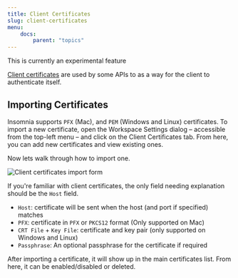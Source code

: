 ```yaml
---
title: Client Certificates
slug: client-certificates
menu:
    docs:
        parent: "topics"
---
```


<p class="notice warn">
This is currently an experimental feature
</p>

[Client certificates](https://en.wikipedia.org/wiki/Client_certificate) are used by some
APIs to as a way for the client to authenticate itself.

## Importing Certificates

Insomnia supports `PFX` (Mac), and `PEM` (Windows and Linux) certificates. To import a new certificate,
open the Workspace Settings dialog – accessible from the top-left menu – and click on the
Client Certificates tab. From here, you can add new certificates and view existing ones.

Now lets walk through how to import one.

![Client certificates import form](/images/docs/client-certs-2.png)

If you're familiar with client certificates, the only field needing explanation should be
the `Host` field.

- `Host`: certificate will be sent when the host (and port if specified) matches 
- `PFX`: certificate in `PFX` or `PKCS12` format (Only supported on Mac)
- `CRT File` + `Key File`: certificate and key pair (only supported on Windows and Linux)
- `Passphrase`: An optional passphrase for the certificate if required

After importing a certificate, it will show up in the main certificates list. From here, it
can be enabled/disabled or deleted.
